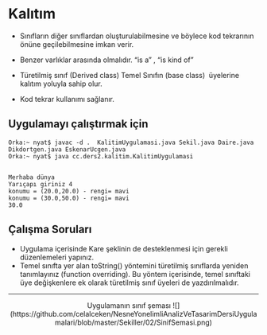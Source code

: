# Kalıtım

* Sınıfların diğer sınıflardan oluşturulabilmesine ve böylece kod tekrarının önüne geçilebilmesine imkan verir.

* Benzer varlıklar arasında olmalıdır. “is a” , “is kind of”
 
* Türetilmiş sınıf (Derived class) Temel Sınıfın (base class)  üyelerine kalıtım yoluyla sahip olur.
 
* Kod tekrar kullanımı sağlanır.


## Uygulamayı çalıştırmak için

```console
Orka:~ nyat$ javac -d .  KalitimUygulamasi.java Sekil.java Daire.java Dikdortgen.java EskenarUcgen.java 
Orka:~ nyat$ java cc.ders2.kalitim.KalitimUygulamasi


Merhaba dünya
Yarıçapı giriniz 4
konumu = (20.0,20.0) - rengi= mavi
konumu = (30.0,50.0) - rengi= mavi
30.0
```

## Çalışma Soruları

* Uygulama içerisinde Kare şeklinin de desteklenmesi için gerekli düzenlemeleri yapınız.
* Temel sınıfta yer alan toString() yöntemini türetilmiş sınıflarda yeniden tanımlayınız (function overriding). Bu yöntem içerisinde, temel sınıftaki üye değişkenlere ek olarak türetilmiş sınıf üyeleri de yazdırılmalıdır.

***
<p align="center"> Uygulamanın sınıf şeması</>
![](https://github.com/celalceken/NesneYonelimliAnalizVeTasarimDersiUygulamalari/blob/master/Sekiller/02/SinifSemasi.png)
